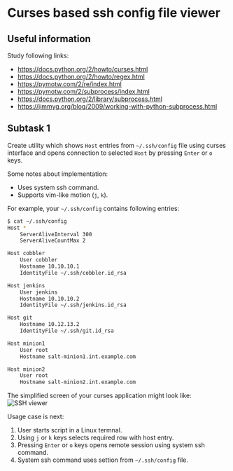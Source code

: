 # Curses based ssh config file viewer


## Useful information

Study following links:
 - https://docs.python.org/2/howto/curses.html
 - https://docs.python.org/2/howto/regex.html
 - https://pymotw.com/2/re/index.html
 - https://pymotw.com/2/subprocess/index.html
 - https://docs.python.org/2/library/subprocess.html
 - https://jimmyg.org/blog/2009/working-with-python-subprocess.html


## Subtask 1

Create utility which shows `Host` entries from `~/.ssh/config` file using
curses interface and opens connection to selected `Host` by pressing `Enter` or
`o` keys.

Some notes about implementation:
 - Uses system ssh command.
 - Supports vim-like motion (`j`, `k`).

For example, your `~/.ssh/config` contains following entries:

```bash
$ cat ~/.ssh/config
Host *
    ServerAliveInterval 300
    ServerAliveCountMax 2

Host cobbler
    User cobbler
    Hostname 10.10.10.1
    IdentityFile ~/.ssh/cobbler.id_rsa

Host jenkins
    User jenkins
    Hostname 10.10.10.2
    IdentityFile ~/.ssh/jenkins.id_rsa

Host git
    Hostname 10.12.13.2
    IdentityFile ~/.ssh/git.id_rsa

Host minion1
    User root
    Hostname salt-minion1.int.example.com

Host minion2
    User root
    Hostname salt-minion2.int.example.com
```

The simplified screen of your curses application might look like:
![SSH viewer](https://raw.githubusercontent.com/krasoffski/pytasks/master/assets/ssh_curses.png)

Usage case is next:
 1. User starts script in a Linux termnal.
 2. Using `j` or `k` keys selects required row with host entry.
 3. Pressing `Enter` or `o` keys opens remote session using system ssh command.
 4. System ssh command uses settion from `~/.ssh/config` file.
